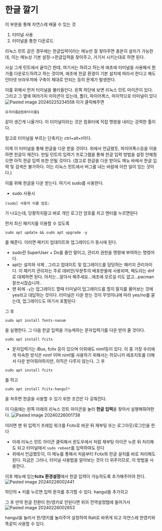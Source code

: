 # 한글 깔기

이 부분을 통해 자연스레 배울 수 있는 것
1. 터미널 사용
2. 터미널을 통한 다운로드

리눅스 민트 같은 경우에는 한글입력이라는 메뉴만 잘 찾아주면 충분히 설치가 가능한데, 이는 메뉴상 기본 설정->한글입력을 찾아주고, 거기서 시키는대로 하면 된다. 

사실 그게 민트에서 끝이긴 한데, 여기서는 하려고 하는게 애초에 터미널을 사용해서 뭔가를 다운로드하려고 하는 것이며, 애초에 한글 환경이 기본 설치에 따라서 한다고 해도 인터넷 브라우저에 구축이 제대로 안되는 등의 문제가 발생한다. 

이를 위해서 먼저 터미널을 불러들인다. 왼쪽 하단에 보면 리눅스 민트 아이콘이 있다. 그리고 그 옆에 여러가지 이아콘이 있는데, 폴더, 파이어폭스, 마지막으로 터미널이 있다
![Pasted image 20240225234558](https://github.com/user-attachments/assets/62193294-f2ad-41d4-be88-69a8dab41633)
이거 클릭해주면 
```
유저이름@컴퓨터이름$ 
```
같이 생긴게 나올거다. 이 터미널이라는 것은 컴퓨터에 직접 명령을 내리는 강력한 툴이다. 

참고로 터미널을 부르는 단축키는 ctrl+alt+t이다.

이제 이 터미널을 통해 한글을 다운 받을 것이다. 위에서 언급했듯, 파이어폭스등을 이용하면 한글이 깨진다. 만일 민트의 입력기 프로그램을 통해 한글 입력 방법을 설정 안해줬으면 아직 한글 입력 또한 안될 것이다. 
(참고로 한글을 다운 받아도 메뉴 바에서 한글 입력 및 검색은 불가하다. 이는 리눅스 민트에서 버그를 내는 바람에 이런 일이 있는 것이다.)

이를 위해 한글을 다운 받는다. 여기서 sudo를 사용한다. 
- sudo 사용시 
 ```
 [sudo] 사용자 이름 암호:
 ```
가 나오는데, 당황하지말고 바로 개인 로그인 암호를 치고 엔터를 누르면된다

먼저 최신 패키지를 이용할 수 있도록
```
sudo apt update && sudo apt upgrade -y
```
를 해준다. 이러면 패키지 업데이트와 업그레이드가 동시에 된다. 

- sudo란 SuperUser + Do를 줄인 말이고, 관리자 권한을 명령에 부여하는 명령어다. 
- apt는 설치와 삭제 , 그리고 업데이트 및 업그레이드를 담당하는 패키지 관리자이다. 이 패키지 관리자는 주로 데비안/우분투의 배포판들에 사용되며, 페도라는 dnf로 대체하면 된다. 아치는...알아서 해주세요...애초에 모르실 리도 없고...pacman 잘쓰시잖습니까..
- 맨 뒤에 ```-y```는 업그레이드 할때 터미널이 업그레이드를 할지 말지를 물어보는 것에 yes라고 대답하는 것이다. 터미널은 다운 받는 것이 무엇이냐에 따라 yes/no를 묻는데, 업그레이드도 여기서 포함된다

그 후
```
sudo apt install fonts-nanum
```
을 실행한다. 그 다음 한글 입력을 가능케하는 문자입력기를 다운 받아 줄 것이다.

```
sudo apt install fcitx
```

- 문자입력기는 iBus, fcitx 등이 있으며 이외에도 nimf등이 있다. 이 중 가장 우리에게 익숙한 방식은 nimf 이며 nimf를 사용하기 위해서는 하모니카 레포지토를 더해서 다운 받아줘야하지만, 아직은 다루지 않는다. 
그 후 

```
sudo apt install fcitx
```
를 하고 
```
sudo apt install fcitx-hangul*
```
을 쳐주면 한글을 사용할 수 있기 위한 조건은 다 갖춰진다.

이 다음에는 왼쪽 아래의 리눅스 민트 아이콘을 눌러 **한글 입력**을 찾아서 실행해줘야한다.
![Pasted image 20240226001738](https://github.com/user-attachments/assets/60d7527b-54a2-4ab9-ae4c-f6f15bdd4156)

이러면 맨 위 입력기 프레임 워크를 Fcitx로 바꾼 뒤 재부팅 또는 로그아웃/로그인을 한다 
- 아래 리눅스 민트 아이콘 클릭해서 윈도우에서 처럼 재부팅 아이콘 누른 뒤 처리해도 되고 터미널에서 ```sudo reboot```를 입력하여도 된다
- 위에서 언급했듯이, 이 메뉴를 통해서 처음부터 Fcitx와 한글 설치를 바로 처리해도 된다. 지금은 그러나, 터미널 사용법을 알아보는 것이 더 위주이므로, 이 방법을 사용한다. 

이후 메뉴에 있는**fcitx 환경설정**에서 한글 입력이 가능하도록 추가해주어야 한다.
![Pasted image 20240226002441](https://github.com/user-attachments/assets/3cc1be2f-2025-41a3-9152-7696e09525cd)

하단의 **+** 키를 누르면 입력 문자를 추가할 수 있다. hangul을 추가히고

그 후 만약 한글 전환이 한/영키로 안된다면 위의 전역설정탭에 들어가서
![Pasted image 20240226002653](https://github.com/user-attachments/assets/59ff823c-8740-426b-8022-84238b2aa25e)

hangul을 눌러서 한/영키를 눌러주어 설정하여 Ralt로 바뀌게 되고 자연스레 한영키와 똑같이 사용할 수 있다.
